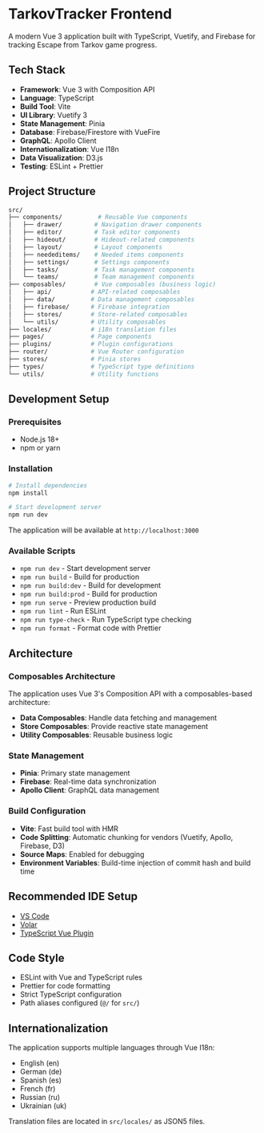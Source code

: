 # TarkovTracker Frontend

A modern Vue 3 application built with TypeScript, Vuetify, and Firebase for tracking Escape from Tarkov game progress.

## Tech Stack

- **Framework**: Vue 3 with Composition API
- **Language**: TypeScript
- **Build Tool**: Vite
- **UI Library**: Vuetify 3
- **State Management**: Pinia
- **Database**: Firebase/Firestore with VueFire
- **GraphQL**: Apollo Client
- **Internationalization**: Vue I18n
- **Data Visualization**: D3.js
- **Testing**: ESLint + Prettier

## Project Structure

```bash
src/
├── components/          # Reusable Vue components
│   ├── drawer/         # Navigation drawer components
│   ├── editor/         # Task editor components
│   ├── hideout/        # Hideout-related components
│   ├── layout/         # Layout components
│   ├── neededitems/    # Needed items components
│   ├── settings/       # Settings components
│   ├── tasks/          # Task management components
│   └── teams/          # Team management components
├── composables/        # Vue composables (business logic)
│   ├── api/           # API-related composables
│   ├── data/          # Data management composables
│   ├── firebase/      # Firebase integration
│   ├── stores/        # Store-related composables
│   └── utils/         # Utility composables
├── locales/           # i18n translation files
├── pages/             # Page components
├── plugins/           # Plugin configurations
├── router/            # Vue Router configuration
├── stores/            # Pinia stores
├── types/             # TypeScript type definitions
└── utils/             # Utility functions
```

## Development Setup

### Prerequisites

- Node.js 18+
- npm or yarn

### Installation

```bash
# Install dependencies
npm install

# Start development server
npm run dev
```

The application will be available at `http://localhost:3000`

### Available Scripts

- `npm run dev` - Start development server
- `npm run build` - Build for production
- `npm run build:dev` - Build for development
- `npm run build:prod` - Build for production
- `npm run serve` - Preview production build
- `npm run lint` - Run ESLint
- `npm run type-check` - Run TypeScript type checking
- `npm run format` - Format code with Prettier

## Architecture

### Composables Architecture

The application uses Vue 3's Composition API with a composables-based architecture:

- **Data Composables**: Handle data fetching and management
- **Store Composables**: Provide reactive state management
- **Utility Composables**: Reusable business logic

### State Management

- **Pinia**: Primary state management
- **Firebase**: Real-time data synchronization
- **Apollo Client**: GraphQL data management

### Build Configuration

- **Vite**: Fast build tool with HMR
- **Code Splitting**: Automatic chunking for vendors (Vuetify, Apollo, Firebase, D3)
- **Source Maps**: Enabled for debugging
- **Environment Variables**: Build-time injection of commit hash and build time

## Recommended IDE Setup

- [VS Code](https://code.visualstudio.com/)
- [Volar](https://marketplace.visualstudio.com/items?itemName=Vue.volar)
- [TypeScript Vue Plugin](https://marketplace.visualstudio.com/items?itemName=Vue.vscode-typescript-vue-plugin)

## Code Style

- ESLint with Vue and TypeScript rules
- Prettier for code formatting
- Strict TypeScript configuration
- Path aliases configured (`@/` for `src/`)

## Internationalization

The application supports multiple languages through Vue I18n:

- English (en)
- German (de)
- Spanish (es)
- French (fr)
- Russian (ru)
- Ukrainian (uk)

Translation files are located in `src/locales/` as JSON5 files.
